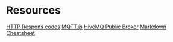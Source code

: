 # Resources

[HTTP Respons codes](https://developer.mozilla.org/en-US/docs/Web/HTTP/Status#server_error_responses)
[MQTT.js](https://github.com/mqttjs/MQTT.js/#connect)
[HiveMQ Public Broker](https://www.hivemq.com/public-mqtt-broker/)
[Markdown Cheatsheet](https://www.markdownguide.org/cheat-sheet)

